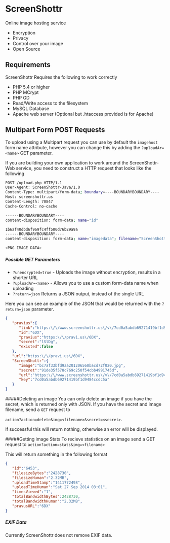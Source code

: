 ScreenShottr
=========

Online image hosting service

  - Encryption
  - Privacy
  - Control over your image
  - Open Source


Requirements
-----------

ScreenShottr Requires the following to work correctly

* PHP 5.4 or higher
* PHP MCrypt
* PHP GD
* Read/Write access to the filesystem
* MySQL Database
* Apache web server (Optional but .htaccess provided is for Apache)

Multipart Form POST Requests
--------------

To upload using a Multipart request you can use by default the `imagehost` form name attribute, however you can change this by adding the `?uploadAr=<name>` GET parameter. 


If you are building your own application to work around the ScreenShottr-Web service, you need to construct a HTTP request that looks like the following
```sh
POST /upload.php HTTP/1.1
User-Agent: ScreenShottr-Java/1.0
Content-Type: multipart/form-data; boundary=----BOUNDARYBOUNDARY----
Host: screenshottr.us
Content-Length: 70847
Cache-Control: no-cache

------BOUNDARYBOUNDARY----
content-disposition: form-data; name="id"

1b6af40dbd6f969fc4ff500d76b29a9a
------BOUNDARYBOUNDARY----
content-disposition: form-data; name="imagedata"; filename="ScreenShottr"

<PNG IMAGE DATA>
```
##### Possible GET Parameters

* `?unencrypted=true` - Uploads the image without encryption, results in a shorter URL
* `?uploadAr=<name>` - Allows you to use a custom form-data name when uploading
* `?return=json` Returns a JSON output, instead of the single URL

Here you can see an example of the JSON that would be returned with the `?return=json` parameter.
```json
{
   "pravius":{
      "link":"https:\/\/www.screenshottr.us\/v\/7cd0a5abdb69271419bf1d9484ccdc5a\/bc7af33bfd9aa201206560bacd72f020.jpg",
      "id":"6DX",
      "pravius":"https:\/\/pravi.us\/6DX",
      "secret":"lSlDg",
      "existed":false
   },
   "url":"https:\/\/pravi.us\/6DX",
   "ScreenShottr":{
      "image":"bc7af33bfd9aa201206560bacd72f020.jpg",
      "secret":"91de35f578c769c250f54cbb4991745d",
      "url":"https:\/\/www.screenshottr.us\/v\/7cd0a5abdb69271419bf1d9484ccdc5a\/bc7af33bfd9aa201206560bacd72f020.jpg",
      "key":"7cd0a5abdb69271419bf1d9484ccdc5a"
   }
}
```

#####Deleting an image
You can only delete an image if you have the secret, which is returned only with JSON. If you have the secret and image filename, send a `GET` request to

`action?action=delete&img=<filename>&secret=<secret>`.

If successful this will return nothing, otherwise an error will be displayed.

#####Getting image Stats
To recieve statistics on an image send a GET request to
`action?action=stats&img=<filename>`

This will return something in the following format

```json
{
   "id":"6453",
   "filesizeBytes":"2428730",
   "filesizeHuman":"2.32MB",
   "uploadTimeStamp":"1411772498",
   "uploadTimeHuman":"Sat 27 Sep 2014 03:01",
   "timesViewed":"1",
   "totalBandwidthBytes":2428730,
   "totalBandwidthHuman":"2.32MB",
   "pravusURL":"6DX"
}
```

##### EXIF Data
Currently ScreenShottr does not remove EXIF data.